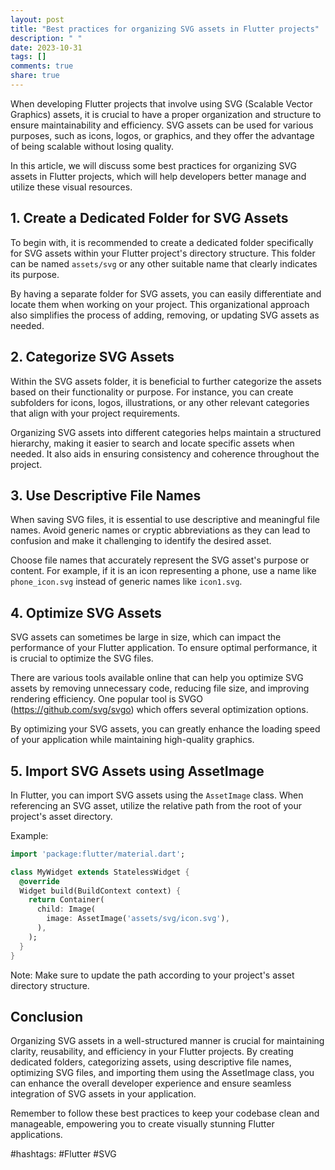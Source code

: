 ```yaml
---
layout: post
title: "Best practices for organizing SVG assets in Flutter projects"
description: " "
date: 2023-10-31
tags: []
comments: true
share: true
---
```


When developing Flutter projects that involve using SVG (Scalable Vector Graphics) assets, it is crucial to have a proper organization and structure to ensure maintainability and efficiency. SVG assets can be used for various purposes, such as icons, logos, or graphics, and they offer the advantage of being scalable without losing quality.

In this article, we will discuss some best practices for organizing SVG assets in Flutter projects, which will help developers better manage and utilize these visual resources.

## 1. Create a Dedicated Folder for SVG Assets

To begin with, it is recommended to create a dedicated folder specifically for SVG assets within your Flutter project's directory structure. This folder can be named `assets/svg` or any other suitable name that clearly indicates its purpose.

By having a separate folder for SVG assets, you can easily differentiate and locate them when working on your project. This organizational approach also simplifies the process of adding, removing, or updating SVG assets as needed.

## 2. Categorize SVG Assets

Within the SVG assets folder, it is beneficial to further categorize the assets based on their functionality or purpose. For instance, you can create subfolders for icons, logos, illustrations, or any other relevant categories that align with your project requirements.

Organizing SVG assets into different categories helps maintain a structured hierarchy, making it easier to search and locate specific assets when needed. It also aids in ensuring consistency and coherence throughout the project.

## 3. Use Descriptive File Names

When saving SVG files, it is essential to use descriptive and meaningful file names. Avoid generic names or cryptic abbreviations as they can lead to confusion and make it challenging to identify the desired asset.

Choose file names that accurately represent the SVG asset's purpose or content. For example, if it is an icon representing a phone, use a name like `phone_icon.svg` instead of generic names like `icon1.svg`.

## 4. Optimize SVG Assets

SVG assets can sometimes be large in size, which can impact the performance of your Flutter application. To ensure optimal performance, it is crucial to optimize the SVG files.

There are various tools available online that can help you optimize SVG assets by removing unnecessary code, reducing file size, and improving rendering efficiency. One popular tool is SVGO (https://github.com/svg/svgo) which offers several optimization options.

By optimizing your SVG assets, you can greatly enhance the loading speed of your application while maintaining high-quality graphics.

## 5. Import SVG Assets using AssetImage

In Flutter, you can import SVG assets using the `AssetImage` class. When referencing an SVG asset, utilize the relative path from the root of your project's asset directory.

Example:
```dart
import 'package:flutter/material.dart';

class MyWidget extends StatelessWidget {
  @override
  Widget build(BuildContext context) {
    return Container(
      child: Image(
        image: AssetImage('assets/svg/icon.svg'),
      ),
    );
  }
}
```
Note: Make sure to update the path according to your project's asset directory structure.

## Conclusion

Organizing SVG assets in a well-structured manner is crucial for maintaining clarity, reusability, and efficiency in your Flutter projects. By creating dedicated folders, categorizing assets, using descriptive file names, optimizing SVG files, and importing them using the AssetImage class, you can enhance the overall developer experience and ensure seamless integration of SVG assets in your application.

Remember to follow these best practices to keep your codebase clean and manageable, empowering you to create visually stunning Flutter applications.

#hashtags: #Flutter #SVG